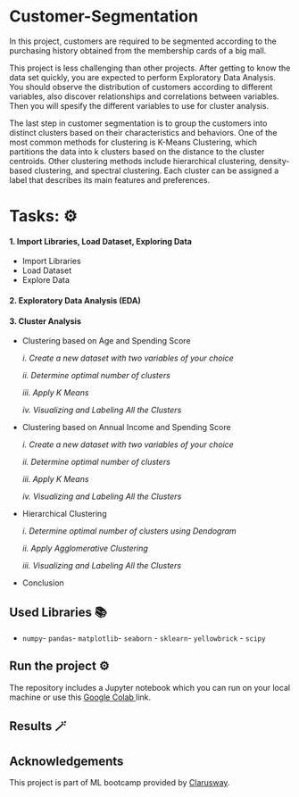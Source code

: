 # Customer-Segmentation
<p>In this project, customers are required to be segmented according to the purchasing history obtained from the membership cards of a big mall.

This project is less challenging than other projects. After getting to know the data set quickly, you are expected to perform Exploratory Data Analysis. You should observe the distribution of customers according to different variables, also discover relationships and correlations between variables. Then you will spesify the different variables to use for cluster analysis.

The last step in customer segmentation is to group the customers into distinct clusters based on their characteristics and behaviors. One of the most common methods for clustering is K-Means Clustering, which partitions the data into k clusters based on the distance to the cluster centroids. Other clustering methods include hierarchical clustering, density-based clustering, and spectral clustering. Each cluster can be assigned a label that describes its main features and preferences.</p>

# Tasks: ⚙️

#### 1. Import Libraries, Load Dataset, Exploring Data
- Import Libraries
- Load Dataset
- Explore Data

#### 2. Exploratory Data Analysis (EDA)


#### 3. Cluster Analysis

- Clustering based on Age and Spending Score

    *i. Create a new dataset with two variables of your choice*
    
    *ii. Determine optimal number of clusters*
    
    *iii. Apply K Means*
    
    *iv. Visualizing and Labeling All the Clusters*
    
    
- Clustering based on Annual Income and Spending Score

    *i. Create a new dataset with two variables of your choice*
    
    *ii. Determine optimal number of clusters*
    
    *iii. Apply K Means*
    
    *iv. Visualizing and Labeling All the Clusters*
    
    
- Hierarchical Clustering

    *i. Determine optimal number of clusters using Dendogram*

    *ii. Apply Agglomerative Clustering*

    *iii. Visualizing and Labeling All the Clusters*

- Conclusion


## Used Libraries 📚
- `numpy`- `pandas`- `matplotlib`- `seaborn` - `sklearn`- `yellowbrick` - `scipy`

  
## Run the project ⚙️
The repository includes a Jupyter notebook which you can run on your local machine or use this <a href=""> Google Colab </a> link.


## Results 🪄


## Acknowledgements
This project is part of ML bootcamp provided by <a href="https://clarusway.com/"> Clarusway</a>.

  

